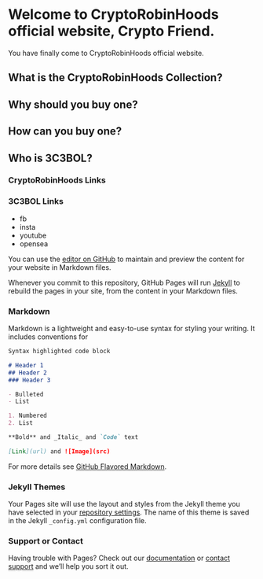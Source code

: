 
# Welcome to CryptoRobinHoods official website, Crypto Friend.

You have finally come to CryptoRobinHoods official website.

## What is the CryptoRobinHoods Collection?

## Why should you buy one?

## How can you buy one?

## Who is 3C3BOL?


### CryptoRobinHoods Links

### 3C3BOL Links
- fb
- insta
- youtube
- opensea


You can use the [editor on GitHub](https://github.com/3C3BOL/cryptorobinhoods/edit/gh-pages/index.md) to maintain and preview the content for your website in Markdown files.

Whenever you commit to this repository, GitHub Pages will run [Jekyll](https://jekyllrb.com/) to rebuild the pages in your site, from the content in your Markdown files.

### Markdown

Markdown is a lightweight and easy-to-use syntax for styling your writing. It includes conventions for

```markdown
Syntax highlighted code block

# Header 1
## Header 2
### Header 3

- Bulleted
- List

1. Numbered
2. List

**Bold** and _Italic_ and `Code` text

[Link](url) and ![Image](src)
```

For more details see [GitHub Flavored Markdown](https://guides.github.com/features/mastering-markdown/).

### Jekyll Themes

Your Pages site will use the layout and styles from the Jekyll theme you have selected in your [repository settings](https://github.com/3C3BOL/cryptorobinhoods/settings/pages). The name of this theme is saved in the Jekyll `_config.yml` configuration file.

### Support or Contact

Having trouble with Pages? Check out our [documentation](https://docs.github.com/categories/github-pages-basics/) or [contact support](https://support.github.com/contact) and we’ll help you sort it out.

